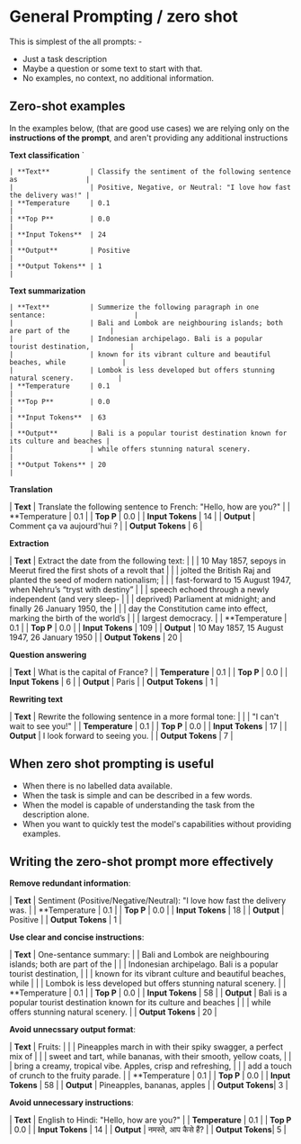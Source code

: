 # General Prompting / zero shot

This is simplest of the all prompts: -
- Just a task description
- Maybe a question or some text to start with that.
- No examples, no context, no additional information.

## Zero-shot examples

In the examples below, (that are good use cases) we are relying only on the **instructions of the prompt**, and aren't providing any additional instructions

**Text classification**
`

```
| **Text**          | Classify the sentiment of the following sentence as                 |
|                   | Positive, Negative, or Neutral: "I love how fast the delivery was!" |
| **Temperature     | 0.1                                                                 |
| **Top P**         | 0.0                                                                 |
| **Input Tokens**  | 24                                                                  |
| **Output**        | Positive                                                            |
| **Output Tokens** | 1                                                                   |
```


**Text summarization**


```
| **Text**          | Summerize the following paragraph in one sentance:                      |
|                   | Bali and Lombok are neighbouring islands; both are part of the          |
|                   | Indonesian archipelago. Bali is a popular tourist destination,          |
|                   | known for its vibrant culture and beautiful beaches, while              |
|                   | Lombok is less developed but offers stunning natural scenery.           |
| **Temperature     | 0.1                                                                     |
| **Top P**         | 0.0                                                                     |
| **Input Tokens**  | 63                                                                      |
| **Output**        | Bali is a popular tourist destination known for its culture and beaches |
|                   | while offers stunning natural scenery.                                  |
| **Output Tokens** | 20                                                                      |
```

**Translation**

| **Text**          | Translate the following sentence to French: "Hello, how are you?"   |
| **Temperature     | 0.1                                                                 |
| **Top P**         | 0.0                                                                 |
| **Input Tokens**  | 14                                                                  |
| **Output**        | Comment ça va aujourd'hui ?                                         |
| **Output Tokens** | 6                                                                   |

**Extraction**

| **Text**          | Extract the date from the following text:                               |
|                   | 10 May 1857, sepoys in Meerut fired the first shots of a revolt that    |
|                   | jolted the British Raj and planted the seed of modern nationalism;      |
|                   | fast-forward to 15 August 1947, when Nehru’s “tryst with destiny”       |
|                   | speech echoed through a newly independent (and very sleep-              |
|                   | deprived) Parliament at midnight; and finally 26 January 1950, the      |
|                   | day the Constitution came into effect, marking the birth of the world’s |
|                   | largest democracy.                                                      |
| **Temperature     | 0.1                                                                     |
| **Top P**         | 0.0                                                                     |
| **Input Tokens**  | 109                                                                     |
| **Output**        | 10 May 1857, 15 August 1947, 26 January 1950                            |
| **Output Tokens** | 20                                                                      |

**Question answering**

| **Text**          | What is the capital of France? |
| **Temperature**   | 0.1                            |
| **Top P**         | 0.0                            |
| **Input Tokens**  | 6                              |
| **Output**        | Paris                          |
| **Output Tokens** | 1                              |

**Rewriting text**

| **Text**          | Rewrite the following sentence in a more formal tone: |
|                   | "I can't wait to see you!"                            |
| **Temperature**   | 0.1                                                   |
| **Top P**         | 0.0                                                   |
| **Input Tokens**  | 17                                                    |
| **Output**        | I look forward to seeing you.                         |
| **Output Tokens** | 7                                                     |

## When zero shot prompting is useful

- When there is no labelled data available.
- When the task is simple and can be described in a few words.
- When the model is capable of understanding the task from the description alone.
- When you want to quickly test the model's capabilities without providing examples.

## Writing the zero-shot prompt more effectively

**Remove redundant information**:

| **Text**          | Sentiment (Positive/Negative/Neutral): "I love how fast the delivery was. |
| **Temperature     | 0.1                                                                       |
| **Top P**         | 0.0                                                                       |
| **Input Tokens**  | 18                                                                        |
| **Output**        | Positive                                                                  |
| **Output Tokens** | 1                                                                         |

**Use clear and concise instructions**:

| **Text**          | One-sentance summary:
|                   | Bali and Lombok are neighbouring islands; both are part of the          |
|                   | Indonesian archipelago. Bali is a popular tourist destination,          |
|                   | known for its vibrant culture and beautiful beaches, while              |
|                   | Lombok is less developed but offers stunning natural scenery.           |
| **Temperature     | 0.1                                                                     |
| **Top P**         | 0.0                                                                     |
| **Input Tokens**  | 58                                                                      |
| **Output**        | Bali is a popular tourist destination known for its culture and beaches |
|                   | while offers stunning natural scenery.                                  |
| **Output Tokens** | 20                                                                      |

**Avoid unnecssary output format**:

| **Text**         | Fruits:                                                         |
|                  | Pineapples march in with their spiky swagger, a perfect mix of  |
|                  | sweet and tart, while bananas, with their smooth, yellow coats, |
|                  | bring a creamy, tropical vibe. Apples, crisp and refreshing,    |
|                  | add a touch of crunch to the fruity parade.                     |
| **Temperature    | 0.1                                                             |
| **Top P**        | 0.0                                                             |
| **Input Tokens** | 58                                                              |
| **Output**       | Pineapples, bananas, apples                                     |
| **Output Tokens**| 3                                                              |

**Avoid unnecessary instructions**:

| **Text**         | English to Hindi: "Hello, how are you?" |
| **Temperature**  | 0.1                                     |
| **Top P**        | 0.0                                     |
| **Input Tokens** | 14                                      |
| **Output**       | नमस्ते, आप कैसे हैं?                          |
| **Output Tokens**| 5                                       |
